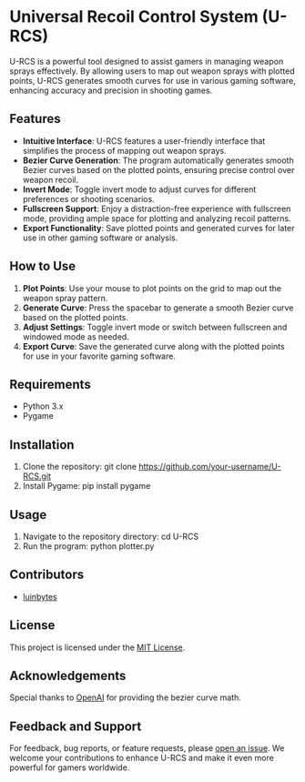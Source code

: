 # Universal Recoil Control System (U-RCS)

U-RCS is a powerful tool designed to assist gamers in managing weapon sprays effectively. By allowing users to map out weapon sprays with plotted points, U-RCS generates smooth curves for use in various gaming software, enhancing accuracy and precision in shooting games.

## Features
- **Intuitive Interface**: U-RCS features a user-friendly interface that simplifies the process of mapping out weapon sprays.
- **Bezier Curve Generation**: The program automatically generates smooth Bezier curves based on the plotted points, ensuring precise control over weapon recoil.
- **Invert Mode**: Toggle invert mode to adjust curves for different preferences or shooting scenarios.
- **Fullscreen Support**: Enjoy a distraction-free experience with fullscreen mode, providing ample space for plotting and analyzing recoil patterns.
- **Export Functionality**: Save plotted points and generated curves for later use in other gaming software or analysis.

## How to Use
1. **Plot Points**: Use your mouse to plot points on the grid to map out the weapon spray pattern.
2. **Generate Curve**: Press the spacebar to generate a smooth Bezier curve based on the plotted points.
3. **Adjust Settings**: Toggle invert mode or switch between fullscreen and windowed mode as needed.
4. **Export Curve**: Save the generated curve along with the plotted points for use in your favorite gaming software.

## Requirements
- Python 3.x
- Pygame

## Installation
1. Clone the repository: git clone https://github.com/your-username/U-RCS.git
2. Install Pygame: pip install pygame

## Usage
1. Navigate to the repository directory: cd U-RCS
2. Run the program: python plotter.py

## Contributors
- [luinbytes](https://github.com/luinbytes)

## License
This project is licensed under the [MIT License](LICENSE).

## Acknowledgements
Special thanks to [OpenAI](https://openai.com) for providing the bezier curve math.

## Feedback and Support
For feedback, bug reports, or feature requests, please [open an issue](https://github.com/luinbytes/U-RCS/issues). We welcome your contributions to enhance U-RCS and make it even more powerful for gamers worldwide.

